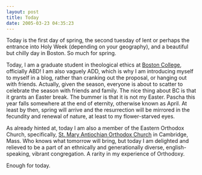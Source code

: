 ```yaml
---
layout: post
title: Today
date: 2005-03-23 04:35:23
---
```

Today is the first day of spring, the second tuesday of lent or perhaps the entrance into Holy Week (depending on your geography), and a beautiful but chilly day in Boston.  So much for spring.

Today, I am a graduate student in theological ethics at [Boston College](http://www.bc.edu/info), officially ABD!  I am also vaguely ADD, which is why I am introducing myself to myself in a blog, rather than cranking out the proposal, or hanging out with friends.  Actually, given the season, everyone is about to scatter to celebrate the season with friends and family.  The nice thing about BC is that it grants an Easter break.  The bummer is that it is not my Easter.  Pascha this year falls somewhere at the end of eternity, otherwise known as April.  At least by then, spring will arrive and the resurrection will be mirrored in the fecundity and renewal of nature, at least to my flower-starved eyes.

As already hinted at, today I am also a member of the Eastern Orthodox Church, specifically, [St. Mary Antiochian Orthodox Church](http://stmaryorthodoxchurch.org) in Cambridge, Mass.  Who knows what tomorrow will bring, but today I am delighted and relieved to be a part of an ethnically and generationally diverse, english-speaking, vibrant congregation.  A rarity in my experience of Orthodoxy.

Enough for today.
